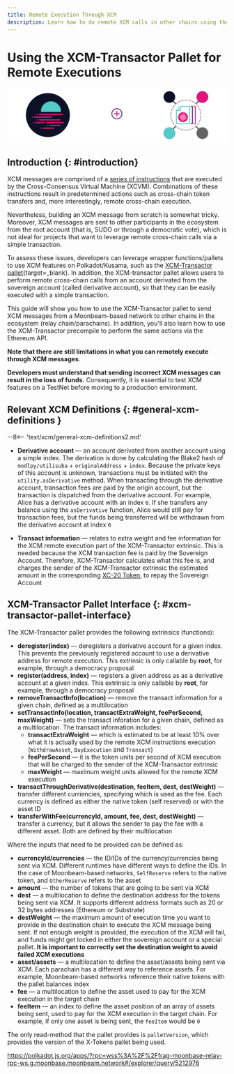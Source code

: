 ```yaml
---
title: Remote Execution Through XCM
description: Learn how to do remote XCM calls in other chains using the XCM-Transactor pallet. The XCM-Transactor precompile allows you to access these core functions via the Ethereum API.
---
```


# Using the XCM-Transactor Pallet for Remote Executions

![X-Tokens Precompile Contracts Banner](/images/builders/xcm/xc20/xtokens/xtokens-banner.png)

## Introduction {: #introduction}

XCM messages are comprised of a [series of instructions](/builders/xcm/overview/#xcm-instructions) that are executed by the Cross-Consensus Virtual Machine (XCVM). Combinations of these instructions result in predetermined actions such as cross-chain token transfers and, more interestingly, remote cross-chain execution.

Nevertheless, building an XCM message from scratch is somewhat tricky. Moreover, XCM messages are sent to other participants in the ecosystem from the root account (that is, SUDO or through a democratic vote), which is not ideal for projects that want to leverage remote cross-chain calls via a simple transaction. 

To assess these issues, developers can leverage wrapper functions/pallets to use XCM features on Polkadot/Kusama, such as the [XCM-Transactor pallet](https://github.com/PureStake/moonbeam/blob/master/pallets/xcm-transactor/src/lib.rs){target=_blank}. In addition, the XCM-transactor pallet allows users to perform remote cross-chain calls from an account derivated from the sovereign account (called derivative account), so that they can be easily executed with a simple transaction.

This guide will show you how to use the XCM-Transactor pallet to send XCM messages from a Moonbeam-based network to other chains in the ecosystem (relay chain/parachains). In addition, you'll also learn how to use the XCM-Transactor precompile to perform the same actions via the Ethereum API. 

**Note that there are still limitations in what you can remotely execute through XCM messages**.

**Developers must understand that sending incorrect XCM messages can result in the loss of funds.** Consequently, it is essential to test XCM features on a TestNet before moving to a production environment.

## Relevant XCM Definitions {: #general-xcm-definitions }

--8<-- 'text/xcm/general-xcm-definitions2.md'

 - **Derivative account** —  an account derivated from another account using a simple index. The derivation is done by calculating the Blake2 hash of `modlpy/utilisuba` + `originalAddress` + `index`. Because the private keys of this account is unknown, transactions must be initiated with the `utility.asDerivative` method. When transacting through the derivative account, transaction fees are paid by the origin account, but the transaction is dispatched from the derivative account. For example, Alice has a derivative account with an index `0`. If she transfers any balance using the `asDerivative` function, Alice would still pay for transaction fees, but the funds being transferred will be withdrawn from the derivative account at index `0`

 - **Transact information** — relates to extra weight and fee information for the XCM remote execution part of the XCM-Transactor extrinsic. This is needed because the XCM transaction fee is paid by the Sovereign Account. Therefore, XCM-Transactor calculates what this fee is, and charges the sender of the XCM-Transactor extrinsic the estimated amount in the corresponding [XC-20 Token](/builders/xcm/xc20/overview/), to repay the Sovereign Account

## XCM-Transactor Pallet Interface {: #xcm-transactor-pallet-interface}

The XCM-Transactor pallet provides the following extrinsics (functions):

 - **deregister(index)** — deregisters a derivative account for a given index. This prevents the previously registered account to use a derivative address for remote execution. This extrinsic is only callable by **root**, for example, through a democracy proposal
 - **register(address, index)** — registers a given address as as a derivative account at a given index. This extrinsic is only callable by **root**, for example, through a democracy proposal
 - **removeTransactInfo(location)** — remove the transact information for a given chain, defined as a multilocation
 - **setTransactInfo(location, transactExtraWeight, feePerSecond, maxWeight)** — sets the transact inforation for a given chain, defined as a multilocation. The transact information includes:
     - **transactExtraWeight** — which is estimated to be at least 10% over what it is actually used by the remote XCM instructions execution (`WithdrawAsset`, `BuyExecution` and `Transact`)
     - **feePerSecond** — it is the token units per second of XCM execution that will be charged to the sender of the XCM-Transactor extrinsic
     - **maxWeight** — maximum weight units allowed for the remote XCM execution
 - **transactThroughDerivative(destination, feeItem, dest, destWeight)** — transfer different curriencies, specifying which is used as the fee. Each currency is defined as either the native token (self reserved) or with the asset ID
 - **transferWithFee(currencyId, amount, fee, dest, destWeight)** — transfer a currency, but it allows the sender to pay the fee with a different asset. Both are defined by their multilocation

Where the inputs that need to be provided can be defined as:

 - **currencyId/currencies** — the ID/IDs of the currency/currencies being sent via XCM. Different runtimes have different ways to define the IDs. In the case of Moonbeam-based networks, `SelfReserve` refers to the native token, and `OtherReserve` refers to the asset
 - **amount** — the number of tokens that are going to be sent via XCM
 - **dest** — a multilocation to define the destination address for the tokens being sent via XCM. It supports different address formats such as 20 or 32 bytes addresses (Ethereum or Substrate)
 - **destWeight** — the maximum amount of execution time you want to provide in the destination chain to execute the XCM message being sent. If not enough weight is provided, the execution of the XCM will fail, and funds might get locked in either the sovereign account or a special pallet. **It is important to correctly set the destination weight to avoid failed XCM executions**
 - **asset/assets** — a multilocation to define the asset/assets being sent via XCM. Each parachain has a different way to reference assets. For example, Moonbeam-based networks reference their native tokens with the pallet balances index
 - **fee** — a multilocation to define the asset used to pay for the XCM execution in the target chain
 - **feeItem** — an index to define the asset position of an array of assets being sent, used to pay for the XCM execution in the target chain. For example, if only one asset is being sent, the `feeItem` would be `0`

The only read-method that the pallet provides is `palletVersion`, which provides the version of the X-Tokens pallet being used.


https://polkadot.js.org/apps/?rpc=wss%3A%2F%2Ffrag-moonbase-relay-rpc-ws.g.moonbase.moonbeam.network#/explorer/query/5212976
